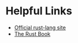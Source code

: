 # Helpful Links

- [Official rust-lang site](https://www.rust-lang.org/)
- [The Rust Book](https://doc.rust-lang.org/1.8.0/book/)
